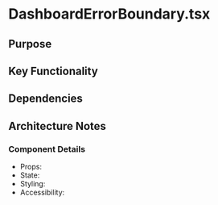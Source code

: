 # DashboardErrorBoundary.tsx

## Purpose

## Key Functionality

## Dependencies

## Architecture Notes

### Component Details
- Props: 
- State: 
- Styling: 
- Accessibility: 
